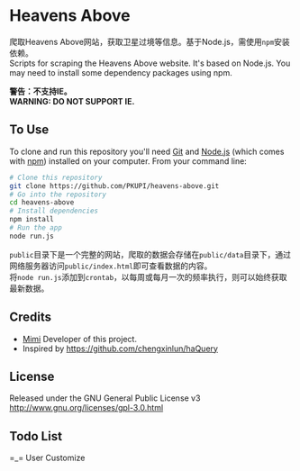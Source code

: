 # Heavens Above

爬取Heavens Above网站，获取卫星过境等信息。基于Node.js，需使用`npm`安装依赖。  
Scripts for scraping the Heavens Above website. It's based on Node.js. You may need to install some dependency packages using npm.

**警告：不支持IE。**  
**WARNING: DO NOT SUPPORT IE.**

## To Use
To clone and run this repository you'll need [Git](https://git-scm.com) and [Node.js](https://nodejs.org/en/download) (which comes with [npm](http://npmjs.com)) installed on your computer. From your command line:
```bash
# Clone this repository
git clone https://github.com/PKUPI/heavens-above.git
# Go into the repository
cd heavens-above
# Install dependencies
npm install
# Run the app
node run.js
```
`public`目录下是一个完整的网站，爬取的数据会存储在`public/data`目录下，通过网络服务器访问`public/index.html`即可查看数据的内容。  
将`node run.js`添加到`crontab`，以每周或每月一次的频率执行，则可以始终获取最新数据。

## Credits
* [Mimi](https://zhangshuqiao.org) Developer of this project.  
* Inspired by https://github.com/chengxinlun/haQuery

## License
Released under the GNU General Public License v3  
http://www.gnu.org/licenses/gpl-3.0.html

## Todo List
=\_=
User Customize
